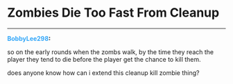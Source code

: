 # Zombies Die Too Fast From Cleanup


---
<strong><span style="color:#34a7f9;">BobbyLee298</span>:</strong>

so on the early rounds when the zombs walk, by the time they reach the player they tend to die before the player get the chance to kill them.

does anyone know how can i extend this cleanup kill zombie thing?
